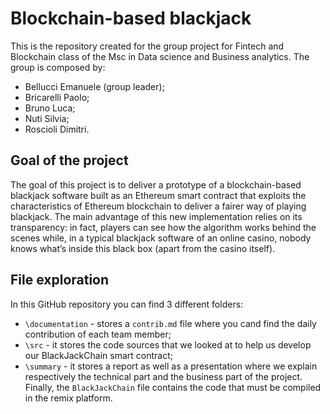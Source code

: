 # Blockchain-based blackjack
This is the repository created for the group project for Fintech and Blockchain class of the Msc in Data science and Business analytics. The group is composed by:
- Bellucci Emanuele (group leader);
- Bricarelli Paolo;
- Bruno Luca;
- Nuti Silvia;
- Roscioli Dimitri.

## Goal of the project
The goal of this project is to deliver a prototype of a blockchain-based blackjack software built as an Ethereum smart contract that exploits the characteristics of Ethereum blockchain to deliver a fairer way of playing blackjack. The main advantage of this new implementation relies on its transparency:  in fact, players can see how the algorithm works behind the scenes while, in a typical blackjack software of an online casino, nobody knows what’s inside this black box (apart from the casino itself).

## File exploration
 In this GitHub repository you can find 3 different folders:
 - `\documentation` - stores a `contrib.md` file where you cand find the daily contribution of each team member;
 - `\src` -  it stores the code sources that we looked at to help us develop our BlackJackChain smart contract;
 - `\summary` - it stores a report as well as a presentation where we explain respectively the technical part and the business part of the project.
 Finally, the `BlackJackChain` file contains the code that must be compiled in the remix platform.

